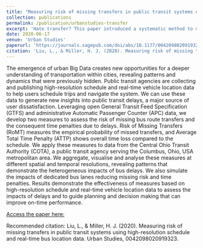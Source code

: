 ```yaml
---
title: "Measuring risk of missing transfers in public transit systems using high-resolution schedule and real-time bus location data"
collection: publications
permalink: /publication/urbanstudies-transfer
excerpt: 'Hate transfer? This paper introduced a systematic method to measure the risk of missing transfers with GTFS real-time data; in other words, how bad you should hate transfers.'
date: 2020-06-17
venue: 'Urban Studies'
paperurl: 'https://journals.sagepub.com/doi/abs/10.1177/0042098020919323'
citation: 'Liu, L., & Miller, H. J. (2020). Measuring risk of missing transfers in public transit systems using high-resolution schedule and real-time bus location data. Urban Studies, 0042098020919323.'
---
```


The emergence of urban Big Data creates new opportunities for a deeper understanding of transportation within cities, revealing patterns and dynamics that were previously hidden. Public transit agencies are collecting and publishing high-resolution schedule and real-time vehicle location data to help users schedule trips and navigate the system. We can use these data to generate new insights into public transit delays, a major source of user dissatisfaction. Leveraging open General Transit Feed Specification (GTFS) and administrative Automatic Passenger Counter (APC) data, we develop two measures to assess the risk of missing bus route transfers and the consequent time penalties due to delays. Risk of Missing Transfers (RoMT) measures the empirical probability of missed transfers, and Average Total Time Penalty (ATTP) shows overall time loss compared to the schedule. We apply these measures to data from the Central Ohio Transit Authority (COTA), a public transit agency serving the Columbus, Ohio, USA metropolitan area. We aggregate, visualise and analyse these measures at different spatial and temporal resolutions, revealing patterns that demonstrate the heterogeneous impacts of bus delays. We also simulate the impacts of dedicated bus lanes reducing missing risk and time penalties. Results demonstrate the effectiveness of measures based on high-resolution schedule and real-time vehicle location data to assess the impacts of delays and to guide planning and decision making that can improve on-time performance.

[Access the paper here: ](https://journals.sagepub.com/doi/abs/10.1177/0042098020919323)

Recommended citation: Liu, L., & Miller, H. J. (2020). Measuring risk of missing transfers in public transit systems using high-resolution schedule and real-time bus location data. Urban Studies, 0042098020919323.